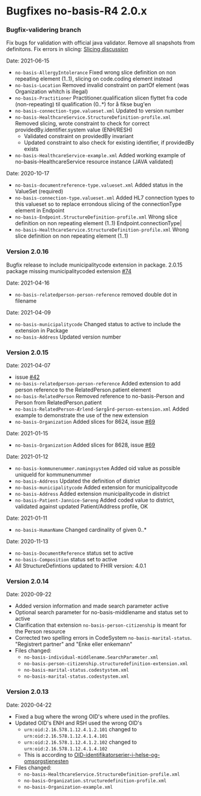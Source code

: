 # Bugfixes no-basis-R4 2.0.x

### Bugfix-validering branch

Fix bugs for validation with official java validator. Remove all snapshots from definitons.
Fix errors in slicing: [Slicing discussion](https://chat.fhir.org/#narrow/stream/179166-implementers/topic/Slicing.20non-repeating.20elements.20to.20define.20a.20choice)

Date: 2021-06-15

* `no-basis-AllergyIntolerance` Fixed wrong slice definition on non repeating element (1..1), slicing on code.coding element instead
* `no-basis-Location` Removed invalid constraint on partOf element (was Organization whitch is illegal)
* `no-basis-Practitioner` Practitioner.qualification slicen flyttet fra code (non-repeating) til qualification (0..*) for å fikse bug'en
* `no-basis-connection-type.valueset.xml` Updated to version number
* `no-basis-HealthcareService.StructureDefinition-profile.xml` Removed slicing, wrote constraint to check for correct providedBy.identifier.system value (ENH/RESH)
  * Validated constraint on providedBy invariant
  * Updated constraint to also check for existing identifier, if providedBy exists
* `no-basis-HealthcareService-example.xml` Added working example of no-basis-HealthcareService resource instance (JAVA validated)

Date: 2020-10-17

* `no-basis-documentreference-type.valueset.xml` Added status in the ValueSet (required)
* `no-basis-connection-type.valueset.xml` Added HL7 connection types to this valueset so to replace errondous slicing of the connectionType element in Endpoint
* `no-basis-Endpoint.StructureDefinition-profile.xml` Wrong slice definition on non repeating element (1..1) Endpoint.connectionType|
* `no-basis-HealthcareService.StructureDefinition-profile.xml` Wrong slice definition on non repeating element (1..1)

### Version 2.0.16

Bugfix release to include municipalitycode extension in package.
2.0.15 package missing municipalitycoded extension [#74](https://github.com/HL7Norway/basisprofiler-r4/issues/42)

Date: 2021-04-16

* `no-basis-relatedperson-person-reference` removed double dot in filename

Date: 2021-04-09

* `no-basis-municipalitycode` Changed status to active to include the extension in Package
* `no-basis-Address` Updated version number

### Version 2.0.15

Date: 2021-04-07

* issue [#42](https://github.com/HL7Norway/basisprofiler-r4/issues/42)
* `no-basis-relatedperson-person-reference` Added extension to add person reference to the RelatedPerson.patient element
* `no-basis-RelatedPerson` Removed reference to no-basis-Person and Person from RelatedPerson.patient
* `no-basis-RelatedPerson-Ærlend-Sørgård-person-extension.xml` Added example to demonstrate the use of the new extension
* `no-basis-Organization` Added slices for 8624, issue [#69](https://github.com/HL7Norway/basisprofiler-r4/issues/69)

Date: 2021-01-15

* `no-basis-Organization` Added slices for 8628, issue [#69](https://github.com/HL7Norway/basisprofiler-r4/issues/69)

Date: 2021-01-12

* `no-basis-kommunenummer.namingsystem` Added oid value as possible uniqueId for kommunenummer
* `no-basis-Address` Updated the definition of district
* `no-basis-municipalitycode` Added extension for municipalitycode
* `no-basis-Address` Added extension municipalitycode in district
* `no-basis-Patient-Jannice-Søreng` Added coded value to district, validated against updated Patient/Address profile, OK

Date: 2021-01-11

* `no-basis-HumanName` Changed cardinality of given 0..*

Date: 2020-11-13

* `no-basis-DocumentReference` status set to active
* `no-basis-Composition` status set to active
* All StructureDefintions updated to FHIR version: 4.0.1

### Version 2.0.14

Date: 2020-09-22

* Added version information and made search parameter active
* Optional search parameter for no-basis-middlename and status set to active
* Clarification that extension `no-basis-person-citizenship` is meant for the Person resource
* Corrected two spelling errors in CodeSystem `no-basis-marital-status`. "Registrert partner" and "Enke eller enkemann"
* Files changed:
  * `no-basis-individual-middlename.SearchParameter.xml`
  * `no-basis-person-citizenship.structuredefinition-extension.xml`
  * `no-basis-marital-status.codestystem.xml`
  * `no-basis-marital-status.codestystem.xml`
  
### Version 2.0.13

Date: 2020-04-22

* Fixed a bug where the wrong OID's where used in the profiles.
* Updated OID's ENH and RSH used the wrong OID's
  * `urn:oid:2.16.578.1.12.4.1.2.101` changed to `urn:oid:2.16.578.1.12.4.1.4.101`
  * `urn:oid:2.16.578.1.12.4.1.2.102` changed to `urn:oid:2.16.578.1.12.4.1.4.102`
  * This is according to [OID-identifikatorserier-i-helse-og-omsorgstjenesten](https://ehelse.no/teknisk-dokumentasjon/oid-identifikatorserier-i-helse-og-omsorgstjenesten)
* Files changed:
  * `no-basis-HealthcareService.StructureDefinition-profile.xml`
  * `no-basis-Organization.structuredefinition-profile.xml`
  * `no-basis-Organization-example.xml`

